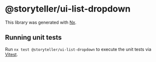 # @storyteller/ui-list-dropdown

This library was generated with [Nx](https://nx.dev).

## Running unit tests

Run `nx test @storyteller/ui-list-dropdown` to execute the unit tests via [Vitest](https://vitest.dev/).
